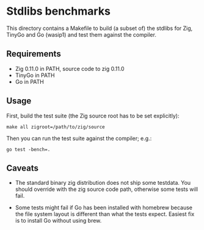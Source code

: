 # Stdlibs benchmarks

This directory contains a Makefile to build (a subset of) the stdlibs for Zig, TinyGo and Go (wasip1)
and test them against the compiler.

## Requirements

- Zig 0.11.0 in PATH, source code to zig 0.11.0
- TinyGo in PATH
- Go in PATH

## Usage

First, build the test suite (the Zig source root has to be set explicitly):

    make all zigroot=/path/to/zig/source

Then you can run the test suite against the compiler; e.g.:

    go test -bench=.

## Caveats

* The standard binary zig distribution does not ship some testdata.
  You should override with the zig source code path, otherwise some tests will fail.

* Some tests might fail if Go has been installed with homebrew because
  the file system layout is different than what the tests expect.
  Easiest fix is to install Go without using brew.

